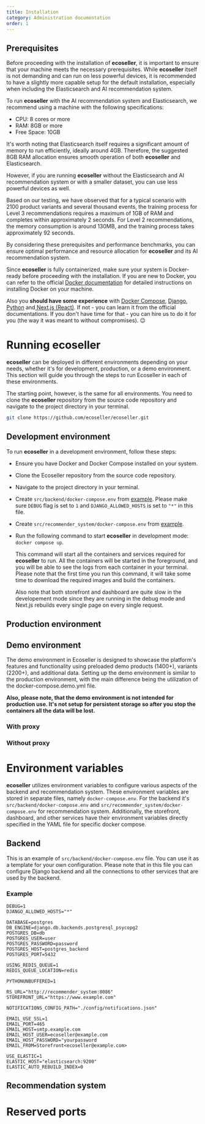 ```yaml
---
title: Installation
category: Administration documentation
order: 1
---
```


## Prerequisites
Before proceeding with the installation of **ecoseller**, it is important to ensure that your machine meets the necessary prerequisites. While **ecoseller** itself is not demanding and can run on less powerful devices, it is recommended to have a slightly more capable setup for the default installation, especially when including the Elasticsearch and AI recommendation system.

To run **ecoseller** with the AI recommendation system and Elasticsearch, we recommend using a machine with the following specifications:

* CPU: 8 cores or more
* RAM: 8GB or more
* Free Space: 10GB

It's worth noting that Elasticsearch itself requires a significant amount of memory to run efficiently, ideally around 4GB. Therefore, the suggested 8GB RAM allocation ensures smooth operation of both **ecoseller** and Elasticsearch.

However, if you are running **ecoseller** without the Elasticsearch and AI recommendation system or with a smaller dataset, you can use less powerful devices as well.

Based on our testing, we have observed that for a typical scenario with 2100 product variants and several thousand events, the training process for Level 3 recommendations requires a maximum of 1GB of RAM and completes within approximately 2 seconds. For Level 2 recommendations, the memory consumption is around 130MB, and the training process takes approximately 92 seconds.

By considering these prerequisites and performance benchmarks, you can ensure optimal performance and resource allocation for **ecoseller** and its AI recommendation system.

Since **ecoseller** is fully containerized, make sure your system is Docker-ready before proceeding with the installation. If you are new to Docker, you can refer to the official [Docker documentation](https://docs.docker.com/get-docker/) for detailed instructions on installing Docker on your machine.

Also you **should have some experience** with [Docker Compose](https://docs.docker.com/get-docker/), [Django](https://docs.djangoproject.com/en/4.2/), [Python](https://www.python.org/doc/) and[ Next.js (React)](https://nextjs.org/docs). If not - you can learn it from the official documentations. If you don't have time for that - you can hire us to do it for you (the way it was meant to without compromises). 😉


# Running **ecoseller**
**ecoseller** can be deployed in different environments depending on your needs, whether it's for development, production, or a demo environment. This section will guide you through the steps to run Ecoseller in each of these environments.

The starting point, however, is the same for all environments. You need to clone the **ecoseller** repository from the source code repository and navigate to the project directory in your terminal.

```bash
git clone https://github.com/ecoseller/ecoseller.git
```

## Development environment
To run **ecoseller** in a development environment, follow these steps:

* Ensure you have Docker and Docker Compose installed on your system.
* Clone the Ecoseller repository from the source code repository.
* Navigate to the project directory in your terminal.
* Create `src/backend/docker-compose.env` from [example](#env-backend). Please make sure `DEBUG` flag is set to `1` and `DJANGO_ALLOWED_HOSTS` is set to `"*"` in this file.
* Create `src/recommender_system/docker-compose.env` from [example](#env-backend).
* Run the following command to start **ecoseller** in development mode: 
  `docker compose up`. 
  
  This command will start all the containers and services required for **ecoseller** to run. 
  All the containers will be started in the foreground, and you will be able to see the logs from each container in your terminal.
  Please note that the first time you run this command, it will take some time to download the required images and build the containers.

  Also note that both storefront and dashboard are quite slow in the developement mode since they are running in the debug mode and Next.js rebuilds every single page on every single request. 

## Production environment

## Demo environment
The demo environment in Ecoseller is designed to showcase the platform's features and functionality using preloaded demo products (1400+), variants (2200+), and additional data. Setting up the demo environment is similar to the production environment, with the main difference being the utilization of the docker-compose.demo.yml file. 

**Also, please note, that the demo environment is not intended for production use. It's not setup for persistent storage so after you stop the containers all the data will be lost.**


### With proxy

### Without proxy 

# Environment variables 
**ecoseller** utilizes environment variables to configure various aspects of the backend and recommendation system. These environment variables are stored in separate files, namely `docker-compose.env`. For the backend it's `src/backend/docker-compose.env` and `src/recommender_system/docker-compose.env` for recommendation system. Additionally, the storefront, dashboard, and other services have their environment variables directly specified in the  YAML file for specific docker compose.

## Backend <span id="env-backend"><span>
This is an example of `src/backend/docker-compose.env` file. You can use it as a template for your own configuration.
Please note that in this file you can configure Django backend and all the connections to other services that are used by the backend.

### Example

```env
DEBUG=1
DJANGO_ALLOWED_HOSTS="*"

DATABASE=postgres
DB_ENGINE=django.db.backends.postgresql_psycopg2
POSTGRES_DB=db
POSTGRES_USER=user
POSTGRES_PASSWORD=password
POSTGRES_HOST=postgres_backend
POSTGRES_PORT=5432

USING_REDIS_QUEUE=1
REDIS_QUEUE_LOCATION=redis

PYTHONUNBUFFERED=1

RS_URL="http://recommender_system:8086"
STOREFRONT_URL="https://www.example.com"

NOTIFICATIONS_CONFIG_PATH="./config/notifications.json"

EMAIL_USE_SSL=1
EMAIL_PORT=465
EMAIL_HOST=smtp.example.com
EMAIL_HOST_USER=ecoseller@example.com
EMAIL_HOST_PASSWORD="yourpassword
EMAIL_FROM=Storefront<ecoseller@example.com>

USE_ELASTIC=1
ELASTIC_HOST="elasticsearch:9200"
ELASTIC_AUTO_REBUILD_INDEX=0
```

## Recommendation system <span id="env-rs"><span>

# Reserved ports

